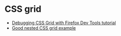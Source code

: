 # CSS grid

* [Debugging CSS Grid with Firefox Dev Tools tutorial](https://scotch.io/tutorials/debugging-css-grid-with-firefox-dev-tools/amp)
* [Good nested CSS grid example](https://www.quackit.com/css/grid/tutorial/create_a_nested_grid.cfm)